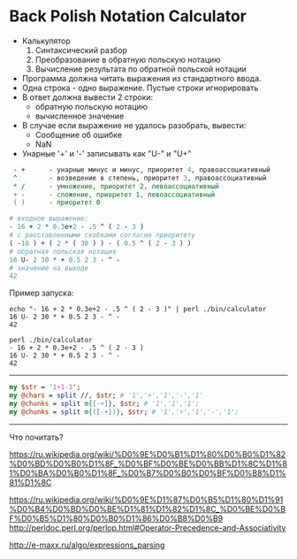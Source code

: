 Back Polish Notation Calculator
=========================

* Калькулятор
    1. Синтаксический разбор
    2. Преобразование в обратную польскую нотацию
    3. Вычисление результата по обратной польской нотации
* Программа должна читать выражения из стандартного ввода.
* Одна строка - одно выражение. Пустые строки игнорировать
* В ответ должна вывести 2 строки:
    - обратную польскую нотацию
    - вычисленное значение
* В случае если выражение не удалось разобрать, вывести:
    - Сообщение об ошибке
    - NaN
* Унарные '+' и '-' записывать как "U-" и "U+"

```perl
 - +      - унарные минус и минус, приоритет 4, правоассоциативный
 ^        - возведение в степень, приоритет 3, правоассоциативный
 * /      - умножение, приоритет 2, левоассоциативный
 + -      - сложение, приоритет 1, левоассоциативный
 ( )      - приоритет 0
```

```perl
# входное выражение:
- 16 + 2 * 0.3e+2 - .5 ^ ( 2 - 3 )
# с расставленными скобками согласно приоритету
( -16 ) + ( 2 * ( 30 ) ) - ( 0.5 ^ ( 2 - 3 ) )
# обратная польская нотация
16 U- 2 30 * + 0.5 2 3 - ^ -
# значение на выходе
42
```

Пример запуска:

```
echo "- 16 + 2 * 0.3e+2 - .5 ^ ( 2 - 3 )" | perl ./bin/calculator
16 U- 2 30 * + 0.5 2 3 - ^ -
42
```

```
perl ./bin/calculator
- 16 + 2 * 0.3e+2 - .5 ^ ( 2 - 3 )
16 U- 2 30 * + 0.5 2 3 - ^ -
42
```

---

```perl
my $str = '1+1-1';
my @chars = split //, $str; # '1','+','1','-','1'
my @chunks = split m{[-+]}, $str; # '1','1','1';
my @chunks = split m{([-+])}, $str; # '1','+','1','-','1';
```

---

Что почитать?

https://ru.wikipedia.org/wiki/%D0%9E%D0%B1%D1%80%D0%B0%D1%82%D0%BD%D0%B0%D1%8F_%D0%BF%D0%BE%D0%BB%D1%8C%D1%81%D0%BA%D0%B0%D1%8F_%D0%B7%D0%B0%D0%BF%D0%B8%D1%81%D1%8C

https://ru.wikipedia.org/wiki/%D0%9E%D1%87%D0%B5%D1%80%D1%91%D0%B4%D0%BD%D0%BE%D1%81%D1%82%D1%8C_%D0%BE%D0%BF%D0%B5%D1%80%D0%B0%D1%86%D0%B8%D0%B9
http://perldoc.perl.org/perlop.html#Operator-Precedence-and-Associativity

http://e-maxx.ru/algo/expressions_parsing
